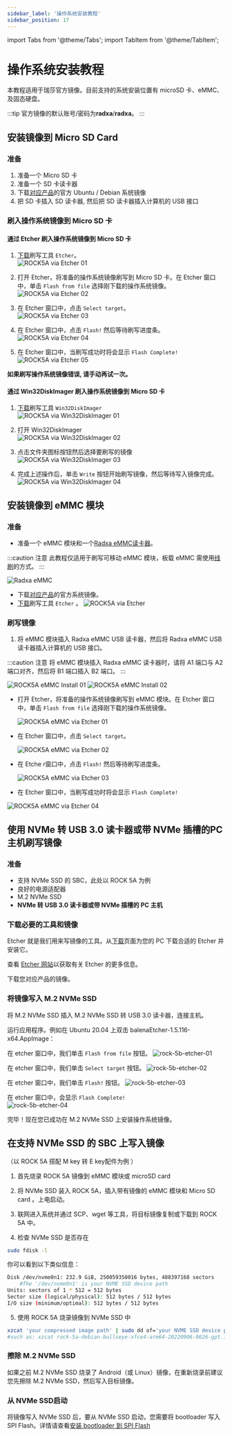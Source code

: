 ```yaml
---
sidebar_label: '操作系统安装教程'
sidebar_position: 17
---
```


import Tabs from '@theme/Tabs';
import TabItem from '@theme/TabItem';

# 操作系统安装教程

本教程适用于瑞莎官方镜像。目前支持的系统安装位置有 microSD 卡、eMMC、及固态硬盘。

:::tip
官方镜像的默认账号/密码为**radxa**/**radxa**。
:::

<Tabs>
  <TabItem value="microSD" label="microSD">

## 安装镜像到 Micro SD Card

### 准备

1. 准备一个 Micro SD 卡
2. 准备一个 SD 卡读卡器
3. 下载[对应产品](../productlist)的官方 Ubuntu / Debian 系统镜像
4. 把 SD 卡插入 SD 读卡器, 然后把 SD 读卡器插入计算机的 USB 接口  

### 刷入操作系统镜像到 Micro SD 卡

#### 通过 Etcher 刷入操作系统镜像到 Micro SD 卡

1. [下载](https://etcher.balena.io/)刷写工具 `Etcher`。  
   ![ROCK5A via Etcher 01](/img/rock5a/rock5a-etcher.webp)

2. 打开 Etcher，将准备的操作系统镜像刷写到 Micro SD 卡。在 Etcher 窗口中，单击 `Flash from file` 选择刚下载的操作系统镜像。  
   ![ROCK5A via Etcher 02](/img/rock5a/rock5a-etcher-1.webp)

3. 在 Etcher 窗口中，点击 `Select target`。  
   ![ROCK5A via Etcher 03](/img/rock5a/rock5a-etcher-2.webp)

4. 在 Etcher 窗口中，点击 `Flash!` 然后等待刷写进度条。  
   ![ROCK5A via Etcher 04](/img/rock5a/rock5a-etcher-3.webp)

5. 在 Etcher 窗口中，当刷写成功时将会显示 `Flash Complete!`  
   ![ROCK5A via Etcher 05](/img/rock5a/rock5a-etcher-4.webp)
  
**如果刷写操作系统镜像错误, 请手动再试一次。**

#### 通过 Win32DiskImager 刷入操作系统镜像到 Micro SD 卡

1. [下载](https://win32diskimager.org/)刷写工具 `Win32DiskImager`  
   ![ROCK5A via Win32DiskImager 01](/img/rock5a/rock5a-win32.webp)

2. 打开 Win32DiskImager  
   ![ROCK5A via Win32DiskImager 02](/img/rock5a/rock5a-win32-1.webp)  

3. 点击文件夹图标按钮然后选择要刷写的镜像  
   ![ROCK5A via Win32DiskImager 03](/img/rock5a/rock5a-win32-2.webp)   

4. 完成上述操作后，单击 `Write` 按钮开始刷写镜像，然后等待写入镜像完成。  
![ROCK5A via Win32DiskImager 04](/img/rock5a/rock5a-win32-3.webp)


   </TabItem>
   <TabItem value="eMMC" label="eMMC">

## 安装镜像到 eMMC 模块

### 准备

- 准备一个 eMMC 模块和一个[Radxa eMMC读卡器](../accessories/emmc_reader)。  

:::caution 注意
此教程仅适用于刷写可移动 eMMC 模块，板载 eMMC 需使用[线刷](rkdevtool)的方式。
:::

![Radxa eMMC](/img/accessories/emmc_related_01.webp)  
- 下载[对应产品](../productlist)的官方系统镜像。
- [下载](https://etcher.balena.io/)刷写工具 `Etcher` 。
![ROCK5A via Etcher](/img/rock5a/rock5a-etcher.webp)

### 刷写镜像

1. 将 eMMC 模块插入 Radxa eMMC USB 读卡器，然后将 Radxa eMMC USB 读卡器插入计算机的 USB 接口。 

:::caution 注意
将 eMMC 模块插入 Radxa eMMC 读卡器时，请将 A1 端口与 A2 端口对齐，然后将 B1 端口插入 B2 端口。
:::

   ![ROCK5A eMMC Install 01](/img/accessories/emmc-install1.webp)
   ![ROCK5A eMMC Install 02](/img/accessories/emmc-install2.webp)

- 打开 Etcher，将准备的操作系统镜像刷写到 eMMC 模块。在 Etcher 窗口中，单击 `Flash from file` 选择刚下载的操作系统镜像。  
    
    ![ROCK5A eMMC via Etcher 01](/img/rock5a/rock5a-etcher-1.webp)

- 在 Etcher 窗口中，点击 `Select target`。  

    ![ROCK5A eMMC via Etcher 02](/img/rock5a/rock5a-etcher-2.webp)

- 在 Etche r窗口中，点击 `Flash!` 然后等待刷写进度条。

    ![ROCK5A eMMC via Etcher 03](/img/rock5a/rock5a-etcher-3.webp)

- 在 Etcher 窗口中，当刷写成功时将会显示 `Flash Complete!`
    
![ROCK5A eMMC via Etcher 04](/img/rock5a/rock5a-etcher-4.webp)

  </TabItem>
  <TabItem value="NVMe_SSD" label="固态硬盘">

## 使用 NVMe 转 USB 3.0 读卡器或带 NVMe 插槽的PC 主机刷写镜像

###  准备

- 支持 NVMe SSD 的 SBC，此处以 ROCK 5A 为例
- 良好的电源适配器
- M.2 NVMe SSD
- **NVMe 转 USB 3.0 读卡器或带 NVMe 插槽的 PC 主机**

### 下载必要的工具和镜像

Etcher 就是我们用来写镜像的工具。从[下载](https://etcher.balena.io/)页面为您的 PC 下载合适的 Etcher 并安装它。

查看 [Etcher 网站](https://etcher.balena.io/)以获取有关 Etcher 的更多信息。

下载您对应产品的镜像。

###  将镜像写入 M.2 NVMe SSD

将 M.2 NVMe SSD 插入 M.2 NVMe SSD 转 USB 3.0 读卡器，连接主机。

运行应用程序。例如在 Ubuntu 20.04 上双击 balenaEtcher-1.5.116-x64.AppImage：

在 etcher 窗口中，我们单击 `Flash from file` 按钮。
![rock-5b-etcher-01](/img/rock5a/rock5a-etcher-1.webp)

在 etcher 窗口中，我们单击 `Select target` 按钮。
![rock-5b-etcher-02](/img/rock5a/rock5a-etcher-2.webp)

在 etcher 窗口中，我们单击 `Flash!` 按钮。
![rock-5b-etcher-03](/img/rock5a/rock5a-etcher-3.webp)

在 etcher 窗口中，会显示 `Flash Complete!`  
![rock-5b-etcher-04](/img/rock5a/rock5a-etcher-4.webp)

完毕！现在您已成功在 M.2 NVMe SSD 上安装操作系统镜像。

## 在支持  NVMe SSD 的 SBC 上写入镜像

（以 ROCK 5A 搭配 M key 转 E key配件为例 ）
1. 首先烧录 ROCK 5A 镜像到 eMMC 模块或 microSD card

2. 将 NVMe SSD 装入 ROCK 5A，插入带有镜像的 eMMC 模块和 Micro SD card 。上电启动。

3. 联网进入系统并通过 SCP、wget 等工具，将目标镜像复制或下载到 ROCK 5A 中。

4. 检查 NVMe SSD 是否存在

```bash
sudo fdisk -l
```

你可以看到以下类似信息：

```bash
Disk /dev/nvme0n1: 232.9 GiB, 250059350016 bytes, 488397168 sectors             
    #The '/dev/nvme0n1' is your NVME SSD device path
Units: sectors of 1 * 512 = 512 bytes                                           
Sector size (logical/physical): 512 bytes / 512 bytes                           
I/O size (minimum/optimal): 512 bytes / 512 bytes 
```

5. 使用 ROCK 5A 烧录镜像到 NVMe SSD 中

```bash
xzcat 'your compressed image path' | sudo dd of='your NVME SSD device path' bs=1M status=progress            
#such as: xzcat rock-5a-debian-bullseye-xfce4-arm64-20220906-0626-gpt.img.xz | sudo dd of=/dev/nvme0n1 bs=1M status=progress
```

### 擦除 M.2 NVMe SSD

如果之前 M.2 NVMe SSD 烧录了 Android（或 Linux）镜像，在重新烧录前建议您先擦除 M.2 NVMe SSD，然后写入目标镜像。

### 从 NVMe SSD启动

将镜像写入 NVMe SSD 后，要从 NVMe SSD 启动，您需要将 bootloader 写入 SPI Flash。详情请查看[安装 bootloader 到 SPI Flash](rkdevtool)

  </TabItem>
</Tabs>

